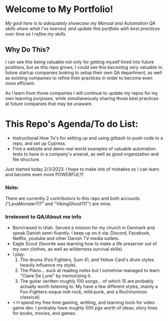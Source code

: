 <h1>Welcome to My Portfolio!</h1>
<em>My goal here is to adequately showcase my Manual and Automation QA skills  
share what I've learned, and update this portfolio with best practices over  
time as I refine my skills.</em>

<h2>Why Do This?</h2>
I can see this being valuable not only for getting myself hired into future  
positions, but as this repo grows, I could see this becoming very valuable  
to future startup companies looking to setup their own QA department, as  
well as existing companies to refine their practices in order to become  
even more efficient. 

As I learn from those companies I will continue to update my repos for my  
own learning purposes, while simultaneously sharing those best practices  
at future companies that may be unaware.

<h1>This Repo's Agenda/To do List:</h1>
<ul>
    <li>Instructional How To's for setting up and using gitbash to push code to a repo, and set up Cypress.</li>
    <li>Find a website and demo real world examples of valuable automation tests to have in a company's arsenal, as well as good organization and file structure.</li>
</ul>

Just started today 2/3/2023. I hope to make lots of mistakes so I can learn and become even more POWERFUL!!!

<h3>Note:</h3> 
There are currently 2 contributors to this repo and both accounts ("LavaMonster117" and "VikingGhost117") are mine.




<h3>Irrelevent to QA/About me info</h3>
<ul>
    <li>Born/raised in Utah. Served a mission for my church in Denmark and speak Danish semi-fluently. I keep up on it via: Discord, Facebook, Netflix, youtube and other Danish TV media outlets.</li>
    <li>Eagle Scout (favorite was learning how to make a life preserver out of my own clothes, as well as wilderness survival skills)</li>
    <li>I play:
        <ol>
            <li>The drums (Foo Fighters, Sum 41, and Yellow Card's drum styles heavily influence my style).</li>
            <li>The Piano... suck at reading notes but I somehow managed to learn "Claire De Lune" by memorizing it.</li>
            <li>The guitar (written roughly 100 songs... of which 15 are probably actually worth listening to. My have a few different styles, mainly a Foo-Fighters-esque indi-rock, mild punk, and a Rochmoninov classical)</li>
        </ol></li>
    <li><>I spend my free time gaming, writting, and learning tools for video game dev. I probably have roughly 500 pgs worth of ideas; story lines for books, movies, and games.</li>
</ul>

